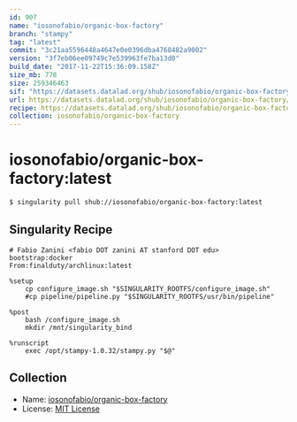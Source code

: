 ```yaml
---
id: 907
name: "iosonofabio/organic-box-factory"
branch: "stampy"
tag: "latest"
commit: "3c21aa5596448a4647e0e0396dba4768482a9002"
version: "3f7eb06ee09749c7e539963fe7ba13d0"
build_date: "2017-11-22T15:36:09.158Z"
size_mb: 778
size: 259346463
sif: "https://datasets.datalad.org/shub/iosonofabio/organic-box-factory/latest/2017-11-22-3c21aa55-3f7eb06e/3f7eb06ee09749c7e539963fe7ba13d0.simg"
url: https://datasets.datalad.org/shub/iosonofabio/organic-box-factory/latest/2017-11-22-3c21aa55-3f7eb06e/
recipe: https://datasets.datalad.org/shub/iosonofabio/organic-box-factory/latest/2017-11-22-3c21aa55-3f7eb06e/Singularity
collection: iosonofabio/organic-box-factory
---
```


# iosonofabio/organic-box-factory:latest

```bash
$ singularity pull shub://iosonofabio/organic-box-factory:latest
```

## Singularity Recipe

```singularity
# Fabio Zanini <fabio DOT zanini AT stanford DOT edu>
bootstrap:docker
From:finalduty/archlinux:latest

%setup
    cp configure_image.sh "$SINGULARITY_ROOTFS/configure_image.sh"
    #cp pipeline/pipeline.py "$SINGULARITY_ROOTFS/usr/bin/pipeline"

%post
    bash /configure_image.sh
    mkdir /mnt/singularity_bind

%runscript
    exec /opt/stampy-1.0.32/stampy.py "$@"
```

## Collection

 - Name: [iosonofabio/organic-box-factory](https://github.com/iosonofabio/organic-box-factory)
 - License: [MIT License](https://api.github.com/licenses/mit)

